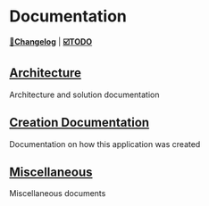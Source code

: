 # Documentation

**[📜Changelog](miscellaneous/changelog.md)** | **[☑️TODO](miscellaneous/todo.md)**

## [Architecture](architecture)
Architecture and solution documentation

## [Creation Documentation](creation_documentation)
Documentation on how this application was created

## [Miscellaneous](miscellaneous)
Miscellaneous documents